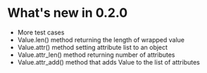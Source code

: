 # What's new in 0.2.0

* More test cases
* Value.len() method returning the length of wrapped value
* Value.attr() method setting attribute list to an object
* Value.attr_len() method returning number of attributes
* Value.attr_add() method that adds Value to the list of attributes
